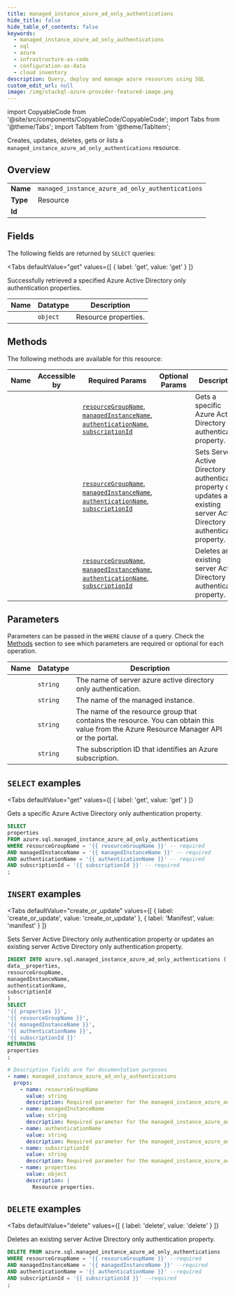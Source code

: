 ```yaml
--- 
title: managed_instance_azure_ad_only_authentications
hide_title: false
hide_table_of_contents: false
keywords:
  - managed_instance_azure_ad_only_authentications
  - sql
  - azure
  - infrastructure-as-code
  - configuration-as-data
  - cloud inventory
description: Query, deploy and manage azure resources using SQL
custom_edit_url: null
image: /img/stackql-azure-provider-featured-image.png
---
```


import CopyableCode from '@site/src/components/CopyableCode/CopyableCode';
import Tabs from '@theme/Tabs';
import TabItem from '@theme/TabItem';

Creates, updates, deletes, gets or lists a <code>managed_instance_azure_ad_only_authentications</code> resource.

## Overview
<table><tbody>
<tr><td><b>Name</b></td><td><code>managed_instance_azure_ad_only_authentications</code></td></tr>
<tr><td><b>Type</b></td><td>Resource</td></tr>
<tr><td><b>Id</b></td><td><CopyableCode code="azure.sql.managed_instance_azure_ad_only_authentications" /></td></tr>
</tbody></table>

## Fields

The following fields are returned by `SELECT` queries:

<Tabs
    defaultValue="get"
    values={[
        { label: 'get', value: 'get' }
    ]}
>
<TabItem value="get">

Successfully retrieved a specified Azure Active Directory only authentication properties.

<table>
<thead>
    <tr>
    <th>Name</th>
    <th>Datatype</th>
    <th>Description</th>
    </tr>
</thead>
<tbody>
<tr>
    <td><CopyableCode code="properties" /></td>
    <td><code>object</code></td>
    <td>Resource properties.</td>
</tr>
</tbody>
</table>
</TabItem>
</Tabs>

## Methods

The following methods are available for this resource:

<table>
<thead>
    <tr>
    <th>Name</th>
    <th>Accessible by</th>
    <th>Required Params</th>
    <th>Optional Params</th>
    <th>Description</th>
    </tr>
</thead>
<tbody>
<tr>
    <td><a href="#get"><CopyableCode code="get" /></a></td>
    <td><CopyableCode code="select" /></td>
    <td><a href="#parameter-resourceGroupName"><code>resourceGroupName</code></a>, <a href="#parameter-managedInstanceName"><code>managedInstanceName</code></a>, <a href="#parameter-authenticationName"><code>authenticationName</code></a>, <a href="#parameter-subscriptionId"><code>subscriptionId</code></a></td>
    <td></td>
    <td>Gets a specific Azure Active Directory only authentication property.</td>
</tr>
<tr>
    <td><a href="#create_or_update"><CopyableCode code="create_or_update" /></a></td>
    <td><CopyableCode code="insert" /></td>
    <td><a href="#parameter-resourceGroupName"><code>resourceGroupName</code></a>, <a href="#parameter-managedInstanceName"><code>managedInstanceName</code></a>, <a href="#parameter-authenticationName"><code>authenticationName</code></a>, <a href="#parameter-subscriptionId"><code>subscriptionId</code></a></td>
    <td></td>
    <td>Sets Server Active Directory only authentication property or updates an existing server Active Directory only authentication property.</td>
</tr>
<tr>
    <td><a href="#delete"><CopyableCode code="delete" /></a></td>
    <td><CopyableCode code="delete" /></td>
    <td><a href="#parameter-resourceGroupName"><code>resourceGroupName</code></a>, <a href="#parameter-managedInstanceName"><code>managedInstanceName</code></a>, <a href="#parameter-authenticationName"><code>authenticationName</code></a>, <a href="#parameter-subscriptionId"><code>subscriptionId</code></a></td>
    <td></td>
    <td>Deletes an existing server Active Directory only authentication property.</td>
</tr>
</tbody>
</table>

## Parameters

Parameters can be passed in the `WHERE` clause of a query. Check the [Methods](#methods) section to see which parameters are required or optional for each operation.

<table>
<thead>
    <tr>
    <th>Name</th>
    <th>Datatype</th>
    <th>Description</th>
    </tr>
</thead>
<tbody>
<tr id="parameter-authenticationName">
    <td><CopyableCode code="authenticationName" /></td>
    <td><code>string</code></td>
    <td>The name of server azure active directory only authentication.</td>
</tr>
<tr id="parameter-managedInstanceName">
    <td><CopyableCode code="managedInstanceName" /></td>
    <td><code>string</code></td>
    <td>The name of the managed instance.</td>
</tr>
<tr id="parameter-resourceGroupName">
    <td><CopyableCode code="resourceGroupName" /></td>
    <td><code>string</code></td>
    <td>The name of the resource group that contains the resource. You can obtain this value from the Azure Resource Manager API or the portal.</td>
</tr>
<tr id="parameter-subscriptionId">
    <td><CopyableCode code="subscriptionId" /></td>
    <td><code>string</code></td>
    <td>The subscription ID that identifies an Azure subscription.</td>
</tr>
</tbody>
</table>

## `SELECT` examples

<Tabs
    defaultValue="get"
    values={[
        { label: 'get', value: 'get' }
    ]}
>
<TabItem value="get">

Gets a specific Azure Active Directory only authentication property.

```sql
SELECT
properties
FROM azure.sql.managed_instance_azure_ad_only_authentications
WHERE resourceGroupName = '{{ resourceGroupName }}' -- required
AND managedInstanceName = '{{ managedInstanceName }}' -- required
AND authenticationName = '{{ authenticationName }}' -- required
AND subscriptionId = '{{ subscriptionId }}' -- required
;
```
</TabItem>
</Tabs>


## `INSERT` examples

<Tabs
    defaultValue="create_or_update"
    values={[
        { label: 'create_or_update', value: 'create_or_update' },
        { label: 'Manifest', value: 'manifest' }
    ]}
>
<TabItem value="create_or_update">

Sets Server Active Directory only authentication property or updates an existing server Active Directory only authentication property.

```sql
INSERT INTO azure.sql.managed_instance_azure_ad_only_authentications (
data__properties,
resourceGroupName,
managedInstanceName,
authenticationName,
subscriptionId
)
SELECT 
'{{ properties }}',
'{{ resourceGroupName }}',
'{{ managedInstanceName }}',
'{{ authenticationName }}',
'{{ subscriptionId }}'
RETURNING
properties
;
```
</TabItem>
<TabItem value="manifest">

```yaml
# Description fields are for documentation purposes
- name: managed_instance_azure_ad_only_authentications
  props:
    - name: resourceGroupName
      value: string
      description: Required parameter for the managed_instance_azure_ad_only_authentications resource.
    - name: managedInstanceName
      value: string
      description: Required parameter for the managed_instance_azure_ad_only_authentications resource.
    - name: authenticationName
      value: string
      description: Required parameter for the managed_instance_azure_ad_only_authentications resource.
    - name: subscriptionId
      value: string
      description: Required parameter for the managed_instance_azure_ad_only_authentications resource.
    - name: properties
      value: object
      description: |
        Resource properties.
```
</TabItem>
</Tabs>


## `DELETE` examples

<Tabs
    defaultValue="delete"
    values={[
        { label: 'delete', value: 'delete' }
    ]}
>
<TabItem value="delete">

Deletes an existing server Active Directory only authentication property.

```sql
DELETE FROM azure.sql.managed_instance_azure_ad_only_authentications
WHERE resourceGroupName = '{{ resourceGroupName }}' --required
AND managedInstanceName = '{{ managedInstanceName }}' --required
AND authenticationName = '{{ authenticationName }}' --required
AND subscriptionId = '{{ subscriptionId }}' --required
;
```
</TabItem>
</Tabs>
